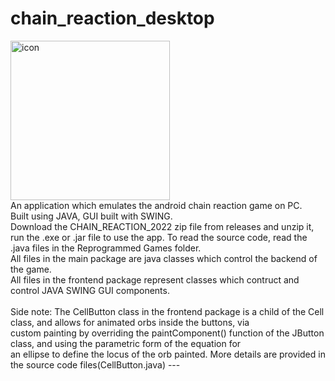 # chain_reaction_desktop
<img width="255" alt="icon" src="https://user-images.githubusercontent.com/68727041/150774257-cfbcc57c-78cb-41c6-8518-150be09e7a37.png">
<br>
An application which emulates the android chain reaction game on PC.<br>
Built using JAVA, GUI built with SWING.<br>
Download the CHAIN_REACTION_2022 zip file from releases and unzip it, run the .exe or .jar file to use the app.
To read the source code, read the .java files in the Reprogrammed Games folder.<br>
All files in the main package are java classes which control the backend of the game.<br>
All files in the frontend package represent classes which contruct and control JAVA SWING GUI components.<br>
<br>
Side note:
The CellButton class in the frontend package is a child of the Cell class, and allows for animated orbs inside the buttons, via<br>
custom painting by overriding the paintComponent() function of the JButton class, and using the parametric form of the equation for<br>
an ellipse to define the locus of the orb painted. More details are provided in the source code files(CellButton.java)
---


